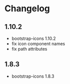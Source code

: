 # Changelog

## 1.10.2

- bootstrap-icons 1.10.2
- fix icon component names
- fix path attributes

## 1.8.3

- bootstrap-icons 1.8.3
